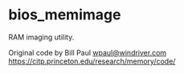 # bios_memimage
RAM imaging utility.

Original code by Bill Paul <wpaul@windriver.com>
https://citp.princeton.edu/research/memory/code/
